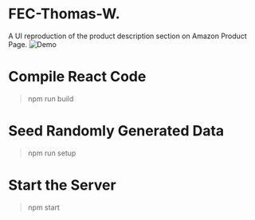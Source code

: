 # FEC-Thomas-W.
A UI reproduction of the product description section on Amazon Product Page.
![Demo](http://g.recordit.co/guicBLqGVT.gif)

# Compile React Code
> npm run build

# Seed Randomly Generated Data
> npm run setup

# Start the Server
> npm start
